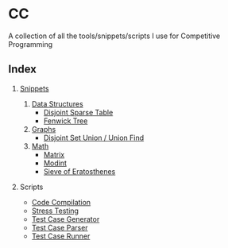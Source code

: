 # CC
A collection of all the tools/snippets/scripts I use for Competitive Programming

Index
-----

1. [Snippets](https://github.com/rocka0/CC/tree/main/Snippets)
   1. [Data Structures](/Snippets/Data_Structures/)
       * [Disjoint Sparse Table](/Snippets/Data_Structures/disjointSparseTable.cpp)
        * [Fenwick Tree](/Snippets/Data_Structures/fenwick.cpp)
    2. [Graphs](/Snippets/Graph/)
       * [Disjoint Set Union / Union Find](/Snippets/Graph/dsu.cpp)
    3. [Math](/Snippets/Math/)
       * [Matrix](/Snippets/Math/matrix.cpp)
       * [Modint](/Snippets/Math/modint.cpp)
       * [Sieve of Eratosthenes](/Snippets/Math/sieve.cpp)

2. Scripts
    * [Code Compilation](/Scripts/compile)
    * [Stress Testing](/Scripts/stress_test)
    * [Test Case Generator](/Scripts/gen)
    * [Test Case Parser](/Scripts/parse)
    * [Test Case Runner](/Scripts/run)
